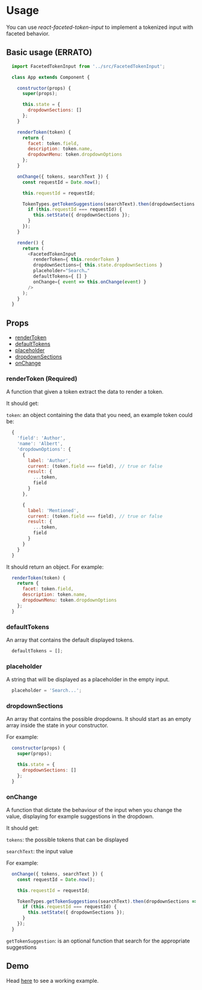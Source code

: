# Usage

You can use *react-faceted-token-input* to implement a tokenized input with
faceted behavior.

## Basic usage (ERRATO)

```javascript
  import FacetedTokenInput from '../src/FacetedTokenInput';

  class App extends Component {

    constructor(props) {
      super(props);

      this.state = {
        dropdownSections: []
      };
    }

    renderToken(token) {
      return {
        facet: token.field,
        description: token.name,
        dropdownMenu: token.dropdownOptions
      };
    }

    onChange({ tokens, searchText }) {
      const requestId = Date.now();

      this.requestId = requestId;

      TokenTypes.getTokenSuggestions(searchText).then(dropdownSections => {
        if (this.requestId === requestId) {
          this.setState({ dropdownSections });
        }
      });
    }

    render() {
      return (
        <FacetedTokenInput
          renderToken={ this.renderToken }
          dropdownSections={ this.state.dropdownSections }
          placeholder="Search…"
          defaultTokens={ [] }
          onChange={ event => this.onChange(event) }
        />
      );
    }
  }
```

## Props

* [renderToken](#renderToken)
* [defaultTokens](#defaultToken)
* [placeholder](#placeholder)
* [dropdownSections](#dropdownSections)
* [onChange](#onChange)

<a name="renderToken"></a>
### renderToken (Required)

A function that given a token extract the data to render a token.

It should get:

`token`: an object containing the data that you need, an example token could be:

```javascript
  {
    'field': 'Author',
    'name': 'Albert',
    'dropdownOptions': {
      {
        label: 'Author',
        current: (token.field === field), // true or false
        result: {
          ...token,
          field
        }
      },

      {
        label: 'Mentioned',
        current: (token.field === field), // true or false
        result: {
          ...token,
          field
        }
      }
    }
  }
```
It should return an object. For example:

```javascript
  renderToken(token) {
    return {
      facet: token.field,
      description: token.name,
      dropdownMenu: token.dropdownOptions
    };
  }
```

<a name="defaultToken"></a>
### defaultTokens

An array that contains the default displayed tokens.

```javascript
  defaultTokens = [];
```

<a name="placeholder"></a>
### placeholder

A string that will be displayed as a placeholder in the empty input.

```javascript
  placeholder = 'Search...';
```

<a name="dropdownSections"></a>
### dropdownSections

An array that contains the possible dropdowns. It should start as an empty array inside the state in your constructor.

For example:

```javascript
  constructor(props) {
    super(props);

    this.state = {
      dropdownSections: []
    };
  }
```

<a name="onChange"></a>
### onChange

A function that dictate the behaviour of the input when you change the value, displaying for example suggestions in the dropdown.

It should get:

`tokens`: the possible tokens that can be displayed

`searchText`: the input value

For example:

```javascript
  onChange({ tokens, searchText }) {
    const requestId = Date.now();

    this.requestId = requestId;

    TokenTypes.getTokenSuggestions(searchText).then(dropdownSections => {
      if (this.requestId === requestId) {
        this.setState({ dropdownSections });
      }
    });
  }
```

`getTokenSuggestion`: is an optional function that search for the appropriate
suggestions

## Demo

Head [here](example) to see a working example.

